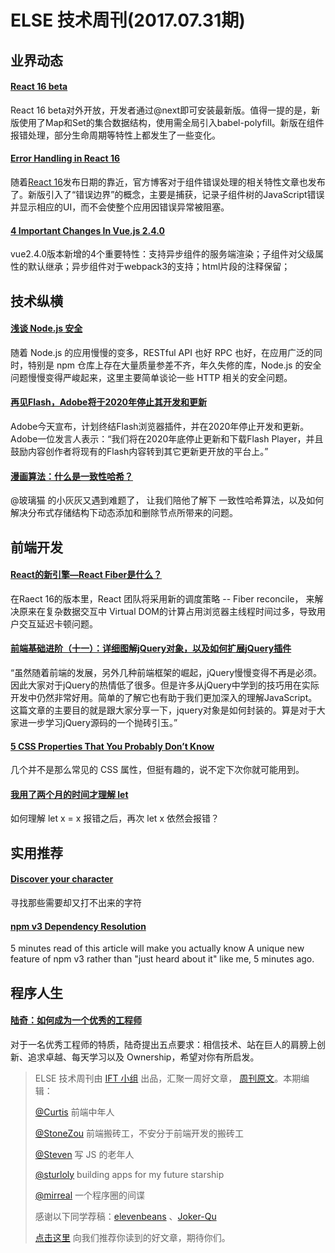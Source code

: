 # ELSE 技术周刊(2017.07.31期)

## 业界动态

#### [React 16 beta](https://github.com/facebook/react/issues/10294?utm_campaign=React%2BNewsletter&utm_medium=web&utm_source=React_Newsletter_79)

React 16 beta对外开放，开发者通过@next即可安装最新版。值得一提的是，新版使用了Map和Set的集合数据结构，使用需全局引入babel-polyfill。新版在组件报错处理，部分生命周期等特性上都发生了一些变化。

#### [Error Handling in React 16](https://facebook.github.io/react/blog/2017/07/26/error-handling-in-react-16.html?utm_campaign=React%2BNewsletter&utm_medium=web&utm_source=React_Newsletter_79)

随着[React 16](https://github.com/facebook/react/issues/10294?utm_campaign=React%2BNewsletter&utm_medium=web&utm_source=React_Newsletter_79)发布日期的靠近，官方博客对于组件错误处理的相关特性文章也发布了。新版引入了“错误边界”的概念，主要是捕获，记录子组件树的JavaScript错误并显示相应的UI，而不会使整个应用因错误异常被阻塞。

#### [4 Important Changes In Vue.js 2.4.0](https://vuejsdevelopers.com/2017/07/17/vue-js-2-4-important-features/)

vue2.4.0版本新增的4个重要特性：支持异步组件的服务端渲染；子组件对父级属性的默认继承；异步组件对于webpack3的支持；html片段的注释保留；

## 技术纵横

#### [浅谈 Node.js 安全](https://zhuanlan.zhihu.com/p/28105239)
随着 Node.js 的应用慢慢的变多，RESTful API 也好 RPC 也好，在应用广泛的同时，特别是 npm 仓库上存在大量质量参差不齐，年久失修的库，Node.js 的安全问题慢慢变得严峻起来，这里主要简单谈论一些 HTTP 相关的安全问题。

#### [再见Flash，Adobe将于2020年停止其开发和更新](https://mp.weixin.qq.com/s/MYB7Myv_JuCDbFk32uclcQ)

Adobe今天宣布，计划终结Flash浏览器插件，并在2020年停止开发和更新。Adobe一位发言人表示：“我们将在2020年底停止更新和下载Flash Player，并且鼓励内容创作者将现有的Flash内容转到其它更新更开放的平台上。”

#### [漫画算法：什么是一致性哈希？](http://mp.weixin.qq.com/s/scY2sMrmcRxWOn441D-_cQ)
@玻璃猫 的小灰灰又遇到难题了，  让我们陪他了解下 一致性哈希算法，以及如何解决分布式存储结构下动态添加和删除节点所带来的问题。

## 前端开发

#### [React的新引擎—React Fiber是什么？](https://mp.weixin.qq.com/s/AuwfW1vZeoeBEaioaFELzQ)
在Raect 16的版本里，React 团队将采用新的调度策略 -- Fiber reconcile， 来解决原来在复杂数据交互中 Virtual DOM的计算占用浏览器主线程时间过多，导致用户交互延迟卡顿问题。

#### [前端基础进阶（十一）：详细图解jQuery对象，以及如何扩展jQuery插件](http://www.jianshu.com/p/3f97570d22b4)
“虽然随着前端的发展，另外几种前端框架的崛起，jQuery慢慢变得不再是必须。因此大家对于jQuery的热情低了很多。但是许多从jQuery中学到的技巧用在实际开发中仍然非常好用。简单的了解它也有助于我们更加深入的理解JavaScript。这篇文章的主要目的就是跟大家分享一下，jquery对象是如何封装的。算是对于大家进一步学习jQuery源码的一个抛砖引玉。” 

#### [5 CSS Properties That You Probably Don’t Know](http://developer.telerik.com/topics/web-development/5-css-properties-probably-still-dont-know/)

几个并不是那么常见的 CSS 属性，但挺有趣的，说不定下次你就可能用到。

#### [我用了两个月的时间才理解 let](https://zhuanlan.zhihu.com/p/28140450)
如何理解 let x = x 报错之后，再次 let x 依然会报错？

## 实用推荐

#### [Discover your character](http://www.amp-what.com/)

寻找那些需要却又打不出来的字符

#### [npm v3 Dependency Resolution](https://docs.npmjs.com/how-npm-works/npm3)
5 minutes read of this article will make you actually know A unique new feature of npm v3 rather than "just heard about it" like me, 5 minutes ago. 

## 程序人生

#### [陆奇：如何成为一个优秀的工程师](https://mp.weixin.qq.com/s?__biz=MzIwMzg1ODcwMw==&mid=2247486666&idx=1&sn=e5038ef1027c28db3aab3d7ce8bf0471)

对于一名优秀工程师的特质，陆奇提出五点要求：相信技术、站在巨人的肩膀上创新、追求卓越、每天学习以及 Ownership，希望对你有所启发。

> ELSE 技术周刊由 [IFT 小组](https://github.com/CtripFE) 出品，汇聚一周好文章， [周刊原文](https://zhuanlan.zhihu.com/p/27789458)。本期编辑：
>
> [@Curtis](https://github.com/CurtisCBS) 前端中年人
>
> [@StoneZou](https://github.com/stoneyong) 前端搬砖工，不安分于前端开发的搬砖工
>
> [@Steven](https://github.com/StevenX911) 写 JS 的老年人
>
> [@sturloly](https://github.com/sturloly) building apps for my future starship
>
> [@mirreal](https://github.com/mirreal) 一个程序圈的间谍
>
> 感谢以下同学荐稿：[elevenbeans](https://github.com/elevenbeans) 、[Joker-Qu](https://github.com/Joker-Qu)
>
> [点击这里](https://github.com/CtripFE/fe-weekly/issues) 向我们推荐你读到的好文章，期待你们。
